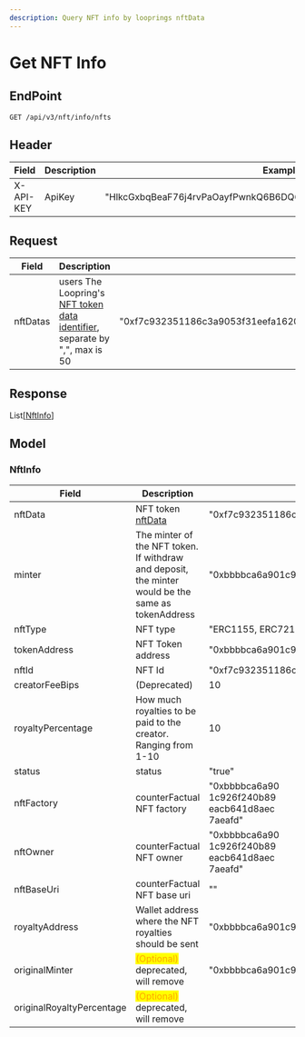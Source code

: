 ```yaml
---
description: Query NFT info by looprings nftData
---
```


# Get NFT Info

## EndPoint

```
GET /api/v3/nft/info/nfts
```

## Header

<table><thead><tr><th>Field</th><th>Description</th><th>Example</th><th data-hidden>Type</th><th data-hidden>Required</th></tr></thead><tbody><tr><td>X-API-KEY</td><td>ApiKey</td><td>"HlkcGxbqBeaF76j4rvPaOayfPwnkQ6B6DQ6THZWbvrGxzEdulXQvOKLrRWZLnN"</td><td></td><td>Y</td></tr></tbody></table>

## Request

<table><thead><tr><th>Field</th><th>Description</th><th>Example</th><th data-hidden>Type</th><th data-hidden>Required</th></tr></thead><tbody><tr><td>nftDatas</td><td>users The Loopring's<a href="../../../glossary.md#eddsa-1"> NFT token data identifier</a>, separate by ",", max is 50</td><td>"0xf7c932351186c3a9053f31eefa16209c018f7f1dba8aa8ca7100400f7c31085,0xc3a9053f313eef7c932351ca7100400f7c186fa16209c018f7f1dba8aa831085"</td><td>integer</td><td>Y</td></tr></tbody></table>

## Response

List\[[NftInfo](./#nfttxdata)]



## Model

### NftInfo

<table><thead><tr><th>Field</th><th>Description</th><th>Example</th><th data-hidden>Type</th><th data-hidden>Required</th></tr></thead><tbody><tr><td>nftData</td><td>NFT token <a href="../../../glossary.md#eddsa-1">nftData</a></td><td>"0xf7c932351186c3a9053f313eefa16209c018f7f1dba8aa8ca7100400f7c31085"</td><td>string</td><td>Y</td></tr><tr><td>minter</td><td>The minter of the NFT token. If withdraw and deposit, the minter would be the same as tokenAddress</td><td>"0xbbbbca6a901c926f240b89eacb641d8aec7aeafd"</td><td>string</td><td>Y</td></tr><tr><td>nftType</td><td>NFT type</td><td>"ERC1155, ERC721"</td><td>string</td><td>Y</td></tr><tr><td>tokenAddress</td><td>NFT Token address</td><td>"0xbbbbca6a901c926f240b89eacb641d8aec7aeafd"</td><td>string</td><td>Y</td></tr><tr><td>nftId</td><td>NFT Id</td><td>"0xf7c932351186c3a9053f313eefa16209c018f7f1dba8aa8ca7100400f7c31085"</td><td>string</td><td>Y</td></tr><tr><td>creatorFeeBips</td><td>(Deprecated)</td><td>10</td><td>integer</td><td>Y</td></tr><tr><td>royaltyPercentage</td><td>How much royalties to be paid to the creator. Ranging from 1-10</td><td>10</td><td></td><td></td></tr><tr><td>status</td><td>status</td><td>"true"</td><td>boolean</td><td>Y</td></tr><tr><td>nftFactory</td><td>counterFactual NFT factory</td><td>"0xbbbbca6a90<br>1c926f240b89<br>eacb641d8aec<br>7aeafd"</td><td>string</td><td>N</td></tr><tr><td>nftOwner</td><td>counterFactual NFT owner</td><td>"0xbbbbca6a90<br>1c926f240b89<br>eacb641d8aec<br>7aeafd"</td><td>string</td><td>N</td></tr><tr><td>nftBaseUri</td><td>counterFactual NFT base uri</td><td>""</td><td>string</td><td>N</td></tr><tr><td>royaltyAddress</td><td>Wallet address where the NFT royalties should be sent</td><td>"0xbbbbca6a901c926f240b89eacb641d8aec7aeafd"</td><td>string</td><td>N</td></tr><tr><td>originalMinter</td><td><mark style="color:orange;">(Optional)</mark> deprecated, will remove</td><td>"0xbbbbca6a901c926f240b89eacb641d8aec7aeafd"</td><td>string</td><td>N</td></tr><tr><td>originalRoyaltyPercentage</td><td><mark style="color:orange;">(Optional)</mark> deprecated, will remove</td><td></td><td></td><td></td></tr></tbody></table>

###

